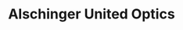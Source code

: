 ---
title: "Alschinger United Optics"
url: /neusiedl-am-see/alschinger-united-optics/
shop: Optiker
---